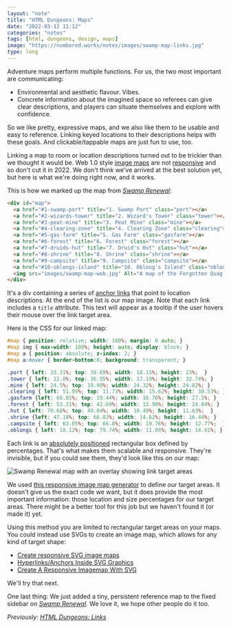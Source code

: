 ```yaml
---
layout: "note"
title: "HTML Dungeons: Maps"
date: "2022-03-12 11:12"
categories: "notes"
tags: [html, dungeons, design, maps]
image: "https://numbered.works/notes/images/swamp-map-links.jpg"
type: long
---
```


Adventure maps perform multiple functions. For us, the two most important are communicating:

* Environmental and aesthetic flavour. Vibes.
* Concrete information about the imagined space so referees can give clear descriptions, and players can situate themselves and explore with confidence.

So we like pretty, expressive maps, and we also like them to be usable and easy to reference. Linking keyed locations to their descriptions helps with these goals. And clickable/tappable maps are just fun to use, too.

Linking a map to room or location descriptions turned out to be trickier than we thought it would be. Web 1.0 style [image maps](https://www.w3schools.com/html/html_images_imagemap.asp) are not [responsive](https://www.w3schools.com/html/html_responsive.asp) and so don't cut it in 2022. We don't think we've arrived at the best solution yet, but here is what we're doing right now, and it works.

This is how we marked up the map from *[Swamp Renewal](https://numbered.works/swamp-renewal)*:

```html
<div id="map">
  <a href="#1-swamp-port" title="1. Swamp Port" class="port"></a>
  <a href="#2-wizards-tower" title="2. Wizard's Tower" class="tower"></a>
  <a href="#3-peat-mine" title="3. Peat Mine" class="mine"></a>
  <a href="#4-clearing-zone" title="4. Clearing Zone" class="clearing"></a>
  <a href="#5-gas-farm" title="5. Gas Farm" class="gasfarm"></a>
  <a href="#6-forest" title="6. Forest" class="forest"></a>
  <a href="#7-druids-hut" title="7. Druid's Hut" class="hut"></a>
  <a href="#8-shrine" title="8. Shrine" class="shrine"></a>
  <a href="#9-campsite" title="9. Campsite" class="campsite"></a>
  <a href="#10-oblongs-island" title="10. Oblong's Island" class="oblongs"></a>
  <img src="images/swamp-map-web.jpg" Alt="A map of the Forgotten Quag.">
</div>
```

It's a div containing a series of [anchor links](https://numbered.works/notes/html-dungeons-links/) that point to location descriptions. At the end of the list is our map image. Note that each link includes a `title` attribute. This text will appear as a tooltip if the user hovers their mouse over the link target area.

Here is the CSS for our linked map:

```css
#map { position: relative; width: 100%; margin: 0 auto; }
#map img { max-width: 100%; height: auto; display: block; }
#map a { position: absolute; z-index: 2; }
#map a:hover { border-bottom:0; background: transparent; }

.port { left: 33.31%; top: 39.69%; width: 18.15%; height: 23%;  }
.tower { left: 12.8%; top: 36.95%; width: 17.19%; height: 32.74%; }
.mine { left: 24.5%; top: 10.98%; width: 24.32%; height: 24.82%; }
.clearing { left: 51.89%; top: 11.73%; width: 15.62%; height: 30.53%; }
.gasfarm {left: 68.05%; top: 19.44%; width: 16.76%; height: 27.5%; }
.forest { left: 53.21%; top: 42.69%; width: 13.98%; height: 24.04%; }
.hut { left: 70.68%; top: 49.04%; width: 10.49%; height: 11.63%;  }
.shrine {left: 47.18%; top: 66.83%; width: 14.62%; height: 16.44%; }
.campsite { left: 63.05%; top: 66.8%; width: 19.76%; height: 12.77%;  }
.oblongs { left: 18.12%; top: 79.74%; width: 11.06%; height: 14.91%; }
```
Each link is an [absolutely positioned](https://www.w3schools.com/css/css_positioning.asp) rectangular box defined by percentages. That's what makes them scalable and responsive. They're invisible, but if you could see them, they'd look like this on our map:

![Swamp Renewal map with an overlay showing link target areas](https://numbered.works/notes/images/swamp-map-links.jpg)

We used [this responsive image map generator](https://zaneray.com/responsive-image-map/) to define our target areas. It doesn't give us the exact code we want, but it does provide the most important information: those location and size percentages for our target areas. There might be a better tool for this job but we haven't found it (or made it) yet.

Using this method you are limited to rectangular target areas on your maps. You could instead use SVGs to create an image map, which allows for any kind of target shape:

* [Create responsive SVG image maps](https://www.creativebloq.com/netmag/create-responsive-svg-image-maps-51411831)
* [Hyperlinks/Anchors Inside SVG Graphics](https://alligator.io/svg/hyperlinks-svg/)
* [Create A Responsive Imagemap With SVG](http://thenewcode.com/760/Create-A-Responsive-Imagemap-With-SVG)

We'll try that next.

One last thing: We just added a tiny, persistent reference map to the fixed sidebar on *[Swamp Renewal](https://numbered.works/swamp-renewal)*. We love it, we hope other people do it too.

*Previously: [HTML Dungeons: Links](https://numbered.works/notes/html-dungeons-links/)*
